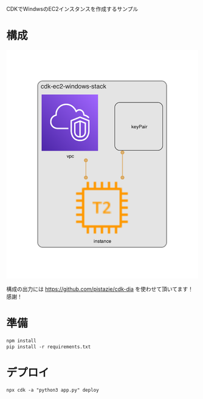 CDKでWindwsのEC2インスタンスを作成するサンプル

# 構成

![](docs/imgs/diagram.png)

構成の出力には https://github.com/pistazie/cdk-dia を使わせて頂いてます！感謝！

# 準備

```
npm install
pip install -r requirements.txt
```

# デプロイ

```
npx cdk -a "python3 app.py" deploy
```
